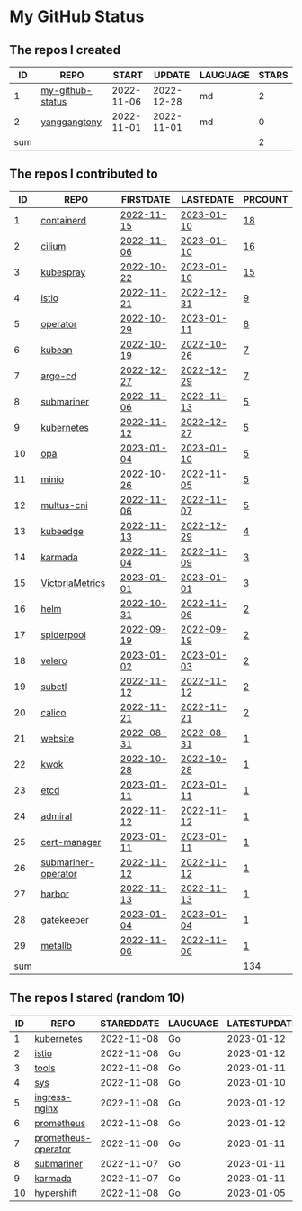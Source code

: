 # My GitHub Status

<!--START_SECTION:my_github-->
## The repos I created
| ID  |                                 REPO                                 |   START    |   UPDATE   | LAUGUAGE | STARS |
|-----|----------------------------------------------------------------------|------------|------------|----------|-------|
|   1 | [my-github-status](https://github.com/yanggangtony/my-github-status) | 2022-11-06 | 2022-12-28 | md       |     2 |
|   2 | [yanggangtony](https://github.com/yanggangtony/yanggangtony)         | 2022-11-01 | 2022-11-01 | md       |     0 |
| sum |                                                                      |            |            |          |     2 |

## The repos I contributed to
| ID  |                                    REPO                                     |                                  FIRSTDATE                                   |                                  LASTEDATE                                   |                                             PRCOUNT                                             |
|-----|-----------------------------------------------------------------------------|------------------------------------------------------------------------------|------------------------------------------------------------------------------|-------------------------------------------------------------------------------------------------|
|   1 | [containerd](https://github.com/containerd/containerd)                      | [2022-11-15](https://github.com/containerd/containerd/pull/7670)             | [2023-01-10](https://github.com/containerd/containerd/pull/7948)             | [18](https://github.com/containerd/containerd/pulls?q=is%3Apr+author%3Ayanggangtony)            |
|   2 | [cilium](https://github.com/cilium/cilium)                                  | [2022-11-06](https://github.com/cilium/cilium/pull/22016)                    | [2023-01-10](https://github.com/cilium/cilium/pull/23027)                    | [16](https://github.com/cilium/cilium/pulls?q=is%3Apr+author%3Ayanggangtony)                    |
|   3 | [kubespray](https://github.com/kubernetes-sigs/kubespray)                   | [2022-10-22](https://github.com/kubernetes-sigs/kubespray/pull/9421)         | [2023-01-10](https://github.com/kubernetes-sigs/kubespray/pull/9654)         | [15](https://github.com/kubernetes-sigs/kubespray/pulls?q=is%3Apr+author%3Ayanggangtony)        |
|   4 | [istio](https://github.com/istio/istio)                                     | [2022-11-21](https://github.com/istio/istio/pull/42084)                      | [2022-12-31](https://github.com/istio/istio/pull/42622)                      | [9](https://github.com/istio/istio/pulls?q=is%3Apr+author%3Ayanggangtony)                       |
|   5 | [operator](https://github.com/minio/operator)                               | [2022-10-29](https://github.com/minio/operator/pull/1329)                    | [2023-01-11](https://github.com/minio/operator/pull/1390)                    | [8](https://github.com/minio/operator/pulls?q=is%3Apr+author%3Ayanggangtony)                    |
|   6 | [kubean](https://github.com/kubean-io/kubean)                               | [2022-10-19](https://github.com/kubean-io/kubean/pull/217)                   | [2022-10-26](https://github.com/kubean-io/kubean/pull/247)                   | [7](https://github.com/kubean-io/kubean/pulls?q=is%3Apr+author%3Ayanggangtony)                  |
|   7 | [argo-cd](https://github.com/argoproj/argo-cd)                              | [2022-12-27](https://github.com/argoproj/argo-cd/pull/11837)                 | [2022-12-29](https://github.com/argoproj/argo-cd/pull/11850)                 | [7](https://github.com/argoproj/argo-cd/pulls?q=is%3Apr+author%3Ayanggangtony)                  |
|   8 | [submariner](https://github.com/submariner-io/submariner)                   | [2022-11-06](https://github.com/submariner-io/submariner/pull/2103)          | [2022-11-13](https://github.com/submariner-io/submariner/pull/2122)          | [5](https://github.com/submariner-io/submariner/pulls?q=is%3Apr+author%3Ayanggangtony)          |
|   9 | [kubernetes](https://github.com/kubernetes/kubernetes)                      | [2022-11-12](https://github.com/kubernetes/kubernetes/pull/113868)           | [2022-12-27](https://github.com/kubernetes/kubernetes/pull/114712)           | [5](https://github.com/kubernetes/kubernetes/pulls?q=is%3Apr+author%3Ayanggangtony)             |
|  10 | [opa](https://github.com/open-policy-agent/opa)                             | [2023-01-04](https://github.com/open-policy-agent/opa/pull/5532)             | [2023-01-10](https://github.com/open-policy-agent/opa/pull/5557)             | [5](https://github.com/open-policy-agent/opa/pulls?q=is%3Apr+author%3Ayanggangtony)             |
|  11 | [minio](https://github.com/minio/minio)                                     | [2022-10-26](https://github.com/minio/minio/pull/15949)                      | [2022-11-05](https://github.com/minio/minio/pull/16011)                      | [5](https://github.com/minio/minio/pulls?q=is%3Apr+author%3Ayanggangtony)                       |
|  12 | [multus-cni](https://github.com/k8snetworkplumbingwg/multus-cni)            | [2022-11-06](https://github.com/k8snetworkplumbingwg/multus-cni/pull/952)    | [2022-11-07](https://github.com/k8snetworkplumbingwg/multus-cni/pull/955)    | [5](https://github.com/k8snetworkplumbingwg/multus-cni/pulls?q=is%3Apr+author%3Ayanggangtony)   |
|  13 | [kubeedge](https://github.com/kubeedge/kubeedge)                            | [2022-11-13](https://github.com/kubeedge/kubeedge/pull/4406)                 | [2022-12-29](https://github.com/kubeedge/kubeedge/pull/4526)                 | [4](https://github.com/kubeedge/kubeedge/pulls?q=is%3Apr+author%3Ayanggangtony)                 |
|  14 | [karmada](https://github.com/karmada-io/karmada)                            | [2022-11-04](https://github.com/karmada-io/karmada/pull/2747)                | [2022-11-09](https://github.com/karmada-io/karmada/pull/2763)                | [3](https://github.com/karmada-io/karmada/pulls?q=is%3Apr+author%3Ayanggangtony)                |
|  15 | [VictoriaMetrics](https://github.com/VictoriaMetrics/VictoriaMetrics)       | [2023-01-01](https://github.com/VictoriaMetrics/VictoriaMetrics/pull/3577)   | [2023-01-01](https://github.com/VictoriaMetrics/VictoriaMetrics/pull/3577)   | [3](https://github.com/VictoriaMetrics/VictoriaMetrics/pulls?q=is%3Apr+author%3Ayanggangtony)   |
|  16 | [helm](https://github.com/helm/helm)                                        | [2022-10-31](https://github.com/helm/helm/pull/11489)                        | [2022-11-06](https://github.com/helm/helm/pull/11514)                        | [2](https://github.com/helm/helm/pulls?q=is%3Apr+author%3Ayanggangtony)                         |
|  17 | [spiderpool](https://github.com/spidernet-io/spiderpool)                    | [2022-09-19](https://github.com/spidernet-io/spiderpool/pull/735)            | [2022-09-19](https://github.com/spidernet-io/spiderpool/pull/735)            | [2](https://github.com/spidernet-io/spiderpool/pulls?q=is%3Apr+author%3Ayanggangtony)           |
|  18 | [velero](https://github.com/vmware-tanzu/velero)                            | [2023-01-02](https://github.com/vmware-tanzu/velero/pull/5729)               | [2023-01-03](https://github.com/vmware-tanzu/velero/pull/5730)               | [2](https://github.com/vmware-tanzu/velero/pulls?q=is%3Apr+author%3Ayanggangtony)               |
|  19 | [subctl](https://github.com/submariner-io/subctl)                           | [2022-11-12](https://github.com/submariner-io/subctl/pull/376)               | [2022-11-12](https://github.com/submariner-io/subctl/pull/376)               | [2](https://github.com/submariner-io/subctl/pulls?q=is%3Apr+author%3Ayanggangtony)              |
|  20 | [calico](https://github.com/projectcalico/calico)                           | [2022-11-21](https://github.com/projectcalico/calico/pull/7014)              | [2022-11-21](https://github.com/projectcalico/calico/pull/7014)              | [2](https://github.com/projectcalico/calico/pulls?q=is%3Apr+author%3Ayanggangtony)              |
|  21 | [website](https://github.com/clusterpedia-io/website)                       | [2022-08-31](https://github.com/clusterpedia-io/website/pull/60)             | [2022-08-31](https://github.com/clusterpedia-io/website/pull/60)             | [1](https://github.com/clusterpedia-io/website/pulls?q=is%3Apr+author%3Ayanggangtony)           |
|  22 | [kwok](https://github.com/kubernetes-sigs/kwok)                             | [2022-10-28](https://github.com/kubernetes-sigs/kwok/pull/53)                | [2022-10-28](https://github.com/kubernetes-sigs/kwok/pull/53)                | [1](https://github.com/kubernetes-sigs/kwok/pulls?q=is%3Apr+author%3Ayanggangtony)              |
|  23 | [etcd](https://github.com/etcd-io/etcd)                                     | [2023-01-11](https://github.com/etcd-io/etcd/pull/15081)                     | [2023-01-11](https://github.com/etcd-io/etcd/pull/15081)                     | [1](https://github.com/etcd-io/etcd/pulls?q=is%3Apr+author%3Ayanggangtony)                      |
|  24 | [admiral](https://github.com/submariner-io/admiral)                         | [2022-11-12](https://github.com/submariner-io/admiral/pull/457)              | [2022-11-12](https://github.com/submariner-io/admiral/pull/457)              | [1](https://github.com/submariner-io/admiral/pulls?q=is%3Apr+author%3Ayanggangtony)             |
|  25 | [cert-manager](https://github.com/cert-manager/cert-manager)                | [2023-01-11](https://github.com/cert-manager/cert-manager/pull/5712)         | [2023-01-11](https://github.com/cert-manager/cert-manager/pull/5712)         | [1](https://github.com/cert-manager/cert-manager/pulls?q=is%3Apr+author%3Ayanggangtony)         |
|  26 | [submariner-operator](https://github.com/submariner-io/submariner-operator) | [2022-11-12](https://github.com/submariner-io/submariner-operator/pull/2340) | [2022-11-12](https://github.com/submariner-io/submariner-operator/pull/2340) | [1](https://github.com/submariner-io/submariner-operator/pulls?q=is%3Apr+author%3Ayanggangtony) |
|  27 | [harbor](https://github.com/goharbor/harbor)                                | [2022-11-13](https://github.com/goharbor/harbor/pull/17792)                  | [2022-11-13](https://github.com/goharbor/harbor/pull/17792)                  | [1](https://github.com/goharbor/harbor/pulls?q=is%3Apr+author%3Ayanggangtony)                   |
|  28 | [gatekeeper](https://github.com/open-policy-agent/gatekeeper)               | [2023-01-04](https://github.com/open-policy-agent/gatekeeper/pull/2492)      | [2023-01-04](https://github.com/open-policy-agent/gatekeeper/pull/2492)      | [1](https://github.com/open-policy-agent/gatekeeper/pulls?q=is%3Apr+author%3Ayanggangtony)      |
|  29 | [metallb](https://github.com/metallb/metallb)                               | [2022-11-06](https://github.com/metallb/metallb/pull/1686)                   | [2022-11-06](https://github.com/metallb/metallb/pull/1686)                   | [1](https://github.com/metallb/metallb/pulls?q=is%3Apr+author%3Ayanggangtony)                   |
| sum |                                                                             |                                                                              |                                                                              |                                                                                             134 |

## The repos I stared (random 10)
| ID |                                       REPO                                        | STAREDDATE | LAUGUAGE | LATESTUPDATE |
|----|-----------------------------------------------------------------------------------|------------|----------|--------------|
|  1 | [kubernetes](https://github.com/kubernetes/kubernetes)                            | 2022-11-08 | Go       | 2023-01-12   |
|  2 | [istio](https://github.com/istio/istio)                                           | 2022-11-08 | Go       | 2023-01-12   |
|  3 | [tools](https://github.com/golang/tools)                                          | 2022-11-08 | Go       | 2023-01-11   |
|  4 | [sys](https://github.com/golang/sys)                                              | 2022-11-08 | Go       | 2023-01-10   |
|  5 | [ingress-nginx](https://github.com/kubernetes/ingress-nginx)                      | 2022-11-08 | Go       | 2023-01-12   |
|  6 | [prometheus](https://github.com/prometheus/prometheus)                            | 2022-11-08 | Go       | 2023-01-12   |
|  7 | [prometheus-operator](https://github.com/prometheus-operator/prometheus-operator) | 2022-11-08 | Go       | 2023-01-11   |
|  8 | [submariner](https://github.com/submariner-io/submariner)                         | 2022-11-07 | Go       | 2023-01-11   |
|  9 | [karmada](https://github.com/karmada-io/karmada)                                  | 2022-11-07 | Go       | 2023-01-11   |
| 10 | [hypershift](https://github.com/openshift/hypershift)                             | 2022-11-08 | Go       | 2023-01-05   |

<!--END_SECTION:my_github-->
